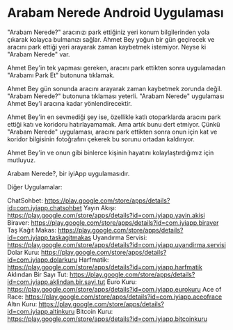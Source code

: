 # Arabam Nerede Android Uygulaması

"Arabam Nerede?" aracınızı park ettiğiniz yeri konum bilgilerinden yola çıkarak kolayca bulmanızı sağlar.
Ahmet Bey yoğun bir gün geçirecek ve aracını park ettiği yeri arayarak zaman kaybetmek istemiyor. Neyse ki "Arabam Nerede" var.

Ahmet Bey'in tek yapması gereken, aracını park ettikten sonra uygulamadan "Arabamı Park Et" butonuna tıklamak.

Ahmet Bey gün sonunda aracını arayarak zaman kaybetmek zorunda değil. "Arabam Nerede?" butonuna tıklaması yeterli. "Arabam Nerede" uygulaması Ahmet Bey'i aracına kadar yönlendirecektir.

Ahmet Bey'in en sevmediği şey ise, özellikle katlı otoparklarda aracını park ettiği katı ve koridoru hatırlayamamak. Ama artık bunu dert etmiyor. Çünkü "Arabam Nerede" uygulaması, aracını park ettikten sonra onun için kat ve koridor bilgisinin fotoğrafını çekerek bu sorunu ortadan kaldırıyor.

Ahmet Bey'in ve onun gibi binlerce kişinin hayatını kolaylaştırdığımız için mutluyuz.

Arabam Nerede?, bir iyiApp uygulamasıdır.

Diğer Uygulamalar:

ChatSohbet: https://play.google.com/store/apps/details?id=com.iyiapp.chatsohbet
Yayın Akışı: https://play.google.com/store/apps/details?id=com.iyiapp.yayin.akisi
Biraver: https://play.google.com/store/apps/details?id=com.iyiapp.biraver
Taş Kağıt Makas: https://play.google.com/store/apps/details?id=com.iyiapp.taskagitmakas
Uyandırma Servisi: https://play.google.com/store/apps/details?id=com.iyiapp.uyandirma.servisi
Dolar Kuru: https://play.google.com/store/apps/details?id=com.iyiapp.dolarkuru
Harfmatik: https://play.google.com/store/apps/details?id=com.iyiapp.harfmatik
Aklından Bir Sayı Tut: https://play.google.com/store/apps/details?id=com.iyiapp.aklindan.bir.sayi.tut
Euro Kuru: https://play.google.com/store/apps/details?id=com.iyiapp.eurokuru
Ace of Race: https://play.google.com/store/apps/details?id=com.iyiapp.aceofrace
Altın Kuru: https://play.google.com/store/apps/details?id=com.iyiapp.altinkuru
Bitcoin Kuru: https://play.google.com/store/apps/details?id=com.iyiapp.bitcoinkuru
